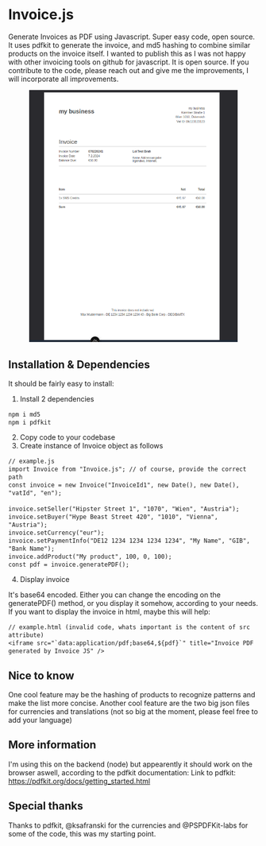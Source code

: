 # Invoice.js
Generate Invoices as PDF using Javascript. Super easy code, open source.
It uses pdfkit to generate the invoice, and md5 hashing to combine similar products on the invoice itself.
I wanted to publish this as I was not happy with other invoicing tools on github for javascript.
It is open source. If you contribute to the code, please reach out and give me the improvements, I will incorporate all improvements.

<center>
  <img src="./docs/example-invoice.png" alt="Screenshot of example invoice PDF" width="420">
</center>

## Installation & Dependencies
It should be fairly easy to install:
1) Install 2 dependencies
```
npm i md5
npm i pdfkit
```
2) Copy code to your codebase
3) Create instance of Invoice object as follows
```
// example.js
import Invoice from "Invoice.js"; // of course, provide the correct path
const invoice = new Invoice("InvoiceId1", new Date(), new Date(), "vatId", "en");

invoice.setSeller("Hipster Street 1", "1070", "Wien", "Austria");
invoice.setBuyer("Hype Beast Street 420", "1010", "Vienna", "Austria");
invoice.setCurrency("eur");
invoice.setPaymentInfo("DE12 1234 1234 1234 1234", "My Name", "GIB", "Bank Name");
invoice.addProduct("My product", 100, 0, 100);
const pdf = invoice.generatePDF();
```
4) Display invoice

It's base64 encoded. Either you can change the encoding on the generatePDF() method, or you display it somehow, according to your needs. If you want to display the invoice in html, maybe this will help:
```
// example.html (invalid code, whats important is the content of src attribute)
<iframe src="`data:application/pdf;base64,${pdf}`" title="Invoice PDF generated by Invoice JS" />
```

## Nice to know
One cool feature may be the hashing of products to recognize patterns and make the list more concise.
Another cool feature are the two big json files for currencies and translations (not so big at the moment, please feel free to add your language)

## More information
I'm using this on the backend (node) but appearently it should work on the browser aswell, according to the pdfkit documentation:
Link to pdfkit: https://pdfkit.org/docs/getting_started.html

## Special thanks
Thanks to pdfkit, @ksafranski for the currencies and @PSPDFKit-labs for some of the code, this was my starting point.
